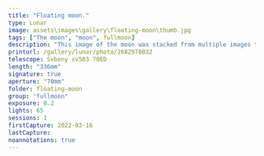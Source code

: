 ```yaml
---
title: "Floating moon."
type: Lunar
image: assets\images\gallery\floating-moon\thumb.jpg
tags: ["The moon", "moon", fullmoon]
description: "This image of the moon was stacked from multiple images taken while it was behind clouds. The detail of the moon popped out to make it appear to float above the clouds."
printurl: /gallery/lunar/photo/2682978032
telescope: Svbony sv503 70ED
length: "336mm"
signature: true
aperture: "70mm"
folder: floating-moon
group: "fullmoon"
exposure: 0.2
lights: 65
sessions: 1
firstCapture: 2022-03-16
lastCapture:
noannotations: true
---
```

